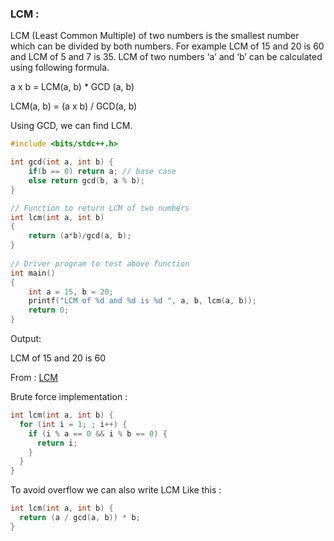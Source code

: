 ### LCM :

LCM (Least Common Multiple) of two numbers is the smallest number which can be divided by both numbers.
For example LCM of 15 and 20 is 60 and LCM of 5 and 7 is 35.
LCM of two numbers ‘a’ and ‘b’ can be calculated using following formula.

   a x b = LCM(a, b) * GCD (a, b)

   LCM(a, b) = (a x b) / GCD(a, b) 
   
Using GCD, we can find LCM.

```C++
#include <bits/stdc++.h>

int gcd(int a, int b) {
    if(b == 0) return a; // base case
    else return gcd(b, a % b);
}

// Function to return LCM of two numbers
int lcm(int a, int b)
{
    return (a*b)/gcd(a, b);
}
 
// Driver program to test above function
int main()
{
    int a = 15, b = 20;
    printf("LCM of %d and %d is %d ", a, b, lcm(a, b));
    return 0;
}
```
Output:

LCM of 15 and 20 is 60

From : [LCM](http://geeksquiz.com/c-program-find-lcm-two-numbers/)

Brute force implementation : 


```C++
int lcm(int a, int b) {
  for (int i = 1; ; i++) {
    if (i % a == 0 && i % b == 0) {
      return i;
    }
  }
}
```

To avoid overflow we can also write LCM Like this :

```C++
int lcm(int a, int b) {
  return (a / gcd(a, b)) * b;
}
```




